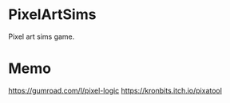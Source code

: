 # PixelArtSims
Pixel art sims game.

# Memo
https://gumroad.com/l/pixel-logic
https://kronbits.itch.io/pixatool
